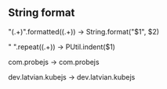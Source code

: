 
## String format
"(.+)".formatted\((.+)\)
->
String.format("$1", $2)

" "\.repeat\((.+)\)
->
PUtil.indent($1)

com.probejs
->
com.probejs

dev.latvian.kubejs
->
dev.latvian.kubejs